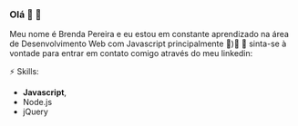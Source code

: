 ### Olá 👋 :star2:
Meu nome é Brenda Pereira e eu estou em constante aprendizado na área de Desenvolvimento Web com Javascript principalmente :yellow_heart:):star2:
:raising_hand: sinta-se à vontade para entrar em contato comigo através do meu linkedin: 

⚡ Skills:
- **Javascript**, 
- Node.js
- jQuery
